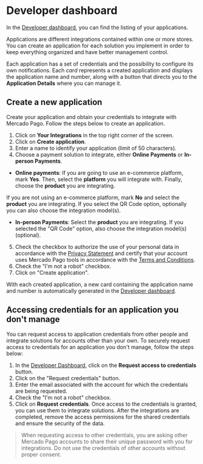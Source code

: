 # Developer dashboard
In the [Developer dashboard](/developers/panel/app), you can find the listing of your applications.

Applications are different integrations contained within one or more stores. You can create an application for each solution you implement in order to keep everything organized and have better management control.

Each application has a set of credentials and the possibility to configure its own notifications. Each *card* represents a created application and displays the application name and number, along with a button that directs you to the **Application Details** where you can manage it.


## Create a new application
Create your application and obtain your credentials to integrate with Mercado Pago. Follow the steps below to create an application.

1. Click on **Your Integrations** in the top right corner of the screen.
2. Click on **Create application**.
3. Enter a name to identify your application (limit of 50 characters).
4. Choose a payment solution to integrate, either **Online Payments** or **In-person Payments**.
  - **Online payments**: If you are going to use an e-commerce platform, mark **Yes**. Then, select the **platform** you will integrate with. Finally, choose the **product** you are integrating.


If you are not using an e-commerce platform, mark **No** and select the **product** you are integrating. If you select the QR Code option, optionally you can also choose the integration model(s).


  - **In-person Payments**: Select the **product** you are integrating. If you selected the "QR Code" option, also choose the integration model(s) (optional).
5. Check the checkbox to authorize the use of your personal data in accordance with the [Privacy Statement](https://www.mercadopago.com.br/privacidade) and certify that your account uses Mercado Pago tools in accordance with the [Terms and Conditions](https://www.mercadopago.com.br/developers/pt/docs/resources/legal/terms-and-conditions).
6. Check the "I'm not a robot" checkbox.
7. Click on "Create application".


With each created application, a new card containing the application name and number is automatically generated in the [Developer dashboard](/developers/panel/app).




## Accessing credentials for an application you don't manage
You can request access to application credentials from other people and integrate solutions for accounts other than your own. To securely request access to credentials for an application you don't manage, follow the steps below:
1. In the [Developer Dashboard](/developers/panel/app), click on the **Request access to credentials** button.
2. Click on the "Request credentials" button.
3. Enter the email associated with the account for which the credentials are being requested.
4. Check the "I'm not a robot" checkbox.
5. Click on **Request credentials**.
Once access to the credentials is granted, you can use them to integrate solutions. After the integrations are completed, remove the access permissions for the shared credentials and ensure the security of the data.

> When requesting access to other credentials, you are asking other Mercado Pago accounts to share their unique password with you for integrations. Do not use the credentials of other accounts without proper consent.